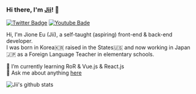 ### Hi there, I'm [Jii](https://www.jioneeu.com/)! 👋

[![Twitter Badge](https://img.shields.io/twitter/url?color=skyblue&label=Twitter&logo=twitter&logoColor=skyblue&style=flat-square&url=https%3A%2F%2Fwww.twitter.com%2Fjioneeu)](https://www.twitter.com/jioneeu)
[![Youtube Bade](https://img.shields.io/twitter/url?color=red&label=YouTube&logo=youtube&logoColor=red&style=flat-square&url=https%3A%2F%2Fwww.youtube.com%2Fchannel%2FUC8hY3wjYlK2U9W4fqKN598Q%3Fview_as%3Dsubscriber)](https://www.youtube.com/channel/UC8hY3wjYlK2U9W4fqKN598Q?view_as=subscriber)

Hi, I'm Jione Eu (Jii), a self-taught (aspiring) front-end & back-end developer.<br>
I was born in Korea🇰🇷 raised in the States🇺🇸 and now working in Japan🇯🇵 as a Foreign Language Teacher in elementary schools.

🌱 I’m currently learning RoR & Vue.js & React.js <br>
💬 Ask me about anything [here](https://github.com/jioneeu/jioneeu/issues)

![Jii's github stats](https://github-readme-stats.vercel.app/api?username=jioneeu&show_icons=true)
